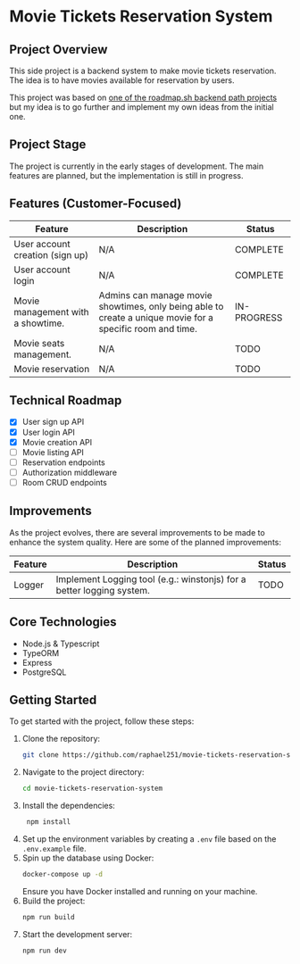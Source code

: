 # Movie Tickets Reservation System

## Project Overview

This side project is a backend system to make movie tickets reservation. The idea is to have movies available for reservation by users.

This project was based on [one of the roadmap.sh backend path projects](https://roadmap.sh/projects/movie-reservation-system) but my idea is to go further and implement my own ideas from the initial one.

## Project Stage

The project is currently in the early stages of development. The main features are planned, but the implementation is still in progress.

## Features (Customer-Focused)

| Feature                           | Description                                                                                               | Status      |
| --------------------------------- | --------------------------------------------------------------------------------------------------------- | ----------- |
| User account creation (sign up)   | N/A                                                                                                       | COMPLETE    |
| User account login                | N/A                                                                                                       | COMPLETE    |
| Movie management with a showtime. | Admins can manage movie showtimes, only being able to create a unique movie for a specific room and time. | IN-PROGRESS |
| Movie seats management.           | N/A                                                                                                       | TODO        |
| Movie reservation                 | N/A                                                                                                       | TODO        |

## Technical Roadmap

- [x] User sign up API
- [x] User login API
- [x] Movie creation API
- [ ] Movie listing API
- [ ] Reservation endpoints
- [ ] Authorization middleware
- [ ] Room CRUD endpoints

## Improvements

As the project evolves, there are several improvements to be made to enhance the system quality. Here are some of the planned improvements:

| Feature | Description                                                           | Status |
| ------- | --------------------------------------------------------------------- | ------ |
| Logger  | Implement Logging tool (e.g.: winstonjs) for a better logging system. | TODO   |

## Core Technologies

- Node.js & Typescript
- TypeORM
- Express
- PostgreSQL

## Getting Started

To get started with the project, follow these steps:

1. Clone the repository:
   ```bash
   git clone https://github.com/raphael251/movie-tickets-reservation-system.git
   ```
2. Navigate to the project directory:
   ```bash
   cd movie-tickets-reservation-system
   ```
3. Install the dependencies:
   ```bash
    npm install
   ```
4. Set up the environment variables by creating a `.env` file based on the `.env.example` file.
5. Spin up the database using Docker:
   ```bash
   docker-compose up -d
   ```
   Ensure you have Docker installed and running on your machine.
6. Build the project:
   ```bash
   npm run build
   ```
7. Start the development server:
   ```bash
   npm run dev
   ```

